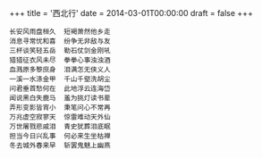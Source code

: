 +++
title = '西北行'
date = 2014-03-01T00:00:00
draft = false
+++



```text
长安风雨盘桓久  短褐萧然他乡走
消息寻常忧和喜  纷争无非敌与友
三杯谈笑轻五岳  勒石仗剑金刚吼
猎猎征衣风未尽  拳拳心事浊浊酒
血溅原多黎庶身  泪满怎无侠义人
一溪一水涤金甲  千山千壑洗胡尘
问君垂首愁何在  此地浮云连海岱
闻说黑白失鹿马  羞为挑灯读书辈
弄形变影皆宵小  秉笔问心不常再
万兆虚空寂寥天  惊雷难动天外仙
万世屠戮悲戚泪  青史犹葬泪底眠
担当今日兴乱事  何必来生坐枯禅
冬去城外春来早  斩罢鬼魅上幽燕
```
